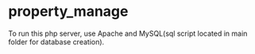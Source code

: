 # property_manage

To run this php server, use Apache and MySQL(sql script located in main folder for database creation).
